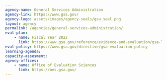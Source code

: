 ```yaml
---
agency-name: General Services Administration
agency-link: https://www.gsa.gov/
agency-logo: assets/images/agency-seals/gsa_seal.png
layout: agency
permalink: /agencies/general-services-administration/
eval-plan:
    - name: Fiscal Year 2022
      link: https://www.gsa.gov/reference/evidence-and-evaluation/gsa-learning-agenda-and-evaluation-plans
eval-policy: https://www.gsa.gov/directive/gsa-evaluation-policy
learning-agenda:
capacity-assesment:
agency-offices:
    - name: Office of Evaluation Sciences
      link: https://oes.gsa.gov/
---
```

